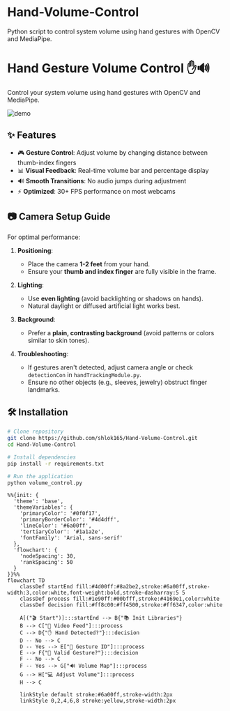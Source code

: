 # Hand-Volume-Control
Python script to control system volume using hand gestures with OpenCV and MediaPipe.


# Hand Gesture Volume Control ✋🔊

Control your system volume using hand gestures with OpenCV and MediaPipe.

![demo](https://github.com/user-attachments/assets/aab41cf5-9d31-4e37-9f32-9490a6cbf92f)

## ✨ Features
- 🎮 **Gesture Control**: Adjust volume by changing distance between thumb-index fingers
- 📊 **Visual Feedback**: Real-time volume bar and percentage display
- 🔊 **Smooth Transitions**: No audio jumps during adjustment
- ⚡ **Optimized**: 30+ FPS performance on most webcams


## 📷 Camera Setup Guide

For optimal performance:
1. **Positioning**: 
   - Place the camera **1-2 feet** from your hand.
   - Ensure your **thumb and index finger** are fully visible in the frame.

2. **Lighting**:
   - Use **even lighting** (avoid backlighting or shadows on hands).
   - Natural daylight or diffused artificial light works best.

3. **Background**:
   - Prefer a **plain, contrasting background** (avoid patterns or colors similar to skin tones).

4. **Troubleshooting**:
   - If gestures aren't detected, adjust camera angle or check `detectionCon` in `handTrackingModule.py`.
   - Ensure no other objects (e.g., sleeves, jewelry) obstruct finger landmarks.

  ## 🛠️ Installation
```bash
# Clone repository
git clone https://github.com/shlok165/Hand-Volume-Control.git
cd Hand-Volume-Control

# Install dependencies
pip install -r requirements.txt

# Run the application
python volume_control.py
```

```mermaid
%%{init: {
  'theme': 'base',
  'themeVariables': {
    'primaryColor': '#0f0f17',
    'primaryBorderColor': '#4d4dff',
    'lineColor': '#6a00ff',
    'tertiaryColor': '#1a1a2e',
    'fontFamily': 'Arial, sans-serif'
  },
  'flowchart': {
    'nodeSpacing': 30,
    'rankSpacing': 50
  }
}}%%
flowchart TD
    classDef startEnd fill:#4d00ff:#8a2be2,stroke:#6a00ff,stroke-width:3,color:white,font-weight:bold,stroke-dasharray:5 5
    classDef process fill:#1e90ff:#00bfff,stroke:#4169e1,color:white
    classDef decision fill:#ff8c00:#ff4500,stroke:#ff6347,color:white
    
    A[("🎬 Start")]:::startEnd --> B{"📚 Init Libraries"}
    B --> C["🎥 Video Feed"]:::process
    C --> D{"✋ Hand Detected?"}:::decision
    D -- No --> C
    D -- Yes --> E["🤌 Gesture ID"]:::process
    E --> F{"🤔 Valid Gesture?"}:::decision
    F -- No --> C
    F -- Yes --> G["🔊 Volume Map"]:::process
    G --> H["💻 Adjust Volume"]:::process
    H --> C

    linkStyle default stroke:#6a00ff,stroke-width:2px
    linkStyle 0,2,4,6,8 stroke:yellow,stroke-width:2px
```


